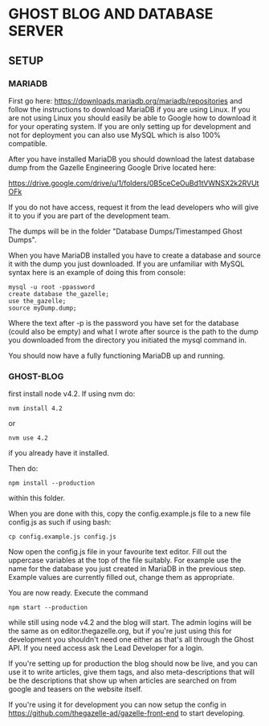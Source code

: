 # GHOST BLOG AND DATABASE SERVER

## SETUP
### MARIADB
First go here: https://downloads.mariadb.org/mariadb/repositories and follow the instructions to download MariaDB if you are using Linux. If you are not using Linux you should easily be able to Google how to download it for your operating system. If you are only setting up for development and not for deployment you can also use MySQL which is also 100% compatible.

After you have installed MariaDB you should download the latest database dump from the Gazelle Engineering Google Drive located here:

https://drive.google.com/drive/u/1/folders/0B5ceCeOuBd1tVWNSX2k2RVUtOFk

If you do not have access, request it from the lead developers who will give it to you if you are part of the development team.

The dumps will be in the folder "Database Dumps/Timestamped Ghost Dumps".

When you have MariaDB installed you have to create a database and source it with the dump you just downloaded. If you are unfamiliar with MySQL syntax here is an example of doing this from console:

```
mysql -u root -ppassword
create database the_gazelle;
use the_gazelle;
source myDump.dump;
```

Where the text after -p is the password you have set for the database (could also be empty) and what I wrote after source is the path to the dump you downloaded from the directory you initiated the mysql command in.

You should now have a fully functioning MariaDB up and running.

### GHOST-BLOG
first install node v4.2. If using nvm do:

`nvm install 4.2`

or

`nvm use 4.2`

if you already have it installed.

Then do:

`npm install --production`

within this folder.

When you are done with this, copy the config.example.js file to a new file config.js as such if using bash:

`cp config.example.js config.js`

Now open the config.js file in your favourite text editor. Fill out the uppercase variables at the top of the file suitably. For example use the name for the database you just created in MariaDB in the previous step. Example values are currently filled out, change them as appropriate.

You are now ready. Execute the command

`npm start --production`

while still using node v4.2 and the blog will start. The admin logins will be the same as on editor.thegazelle.org, but if you're just using this for development you shouldn't need one either as that's all through the Ghost API. If you need access ask the Lead Developer for a login.

If you're setting up for production the blog should now be live, and you can use it to write articles, give them tags, and also meta-descriptions that will be the descriptions that show up when articles are searched on from google and teasers on the website itself.

If you're using it for development you can now setup the config in https://github.com/thegazelle-ad/gazelle-front-end to start developing.
